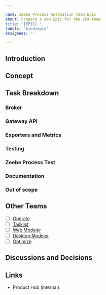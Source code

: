 ```yaml
---

name: Zeebe Process Automation team Epic
about: Prepare a new Epic for the ZPA team
title: '[EPIC] '
labels: 'kind/epic'
assignees: ''

---
```


## Introduction

<!-- Provide a short summary about the problem this Epic will solve -->

## Concept

<!-- Provide a high-level explanation of the implementation concept. For example, when a new BPMN element gets added,
explain how it is supposed to work. -->

## Task Breakdown

<!-- When splitting the Epic into smaller issues, they should be referenced here. This provides an
easy overview of all that needs to happen. It also provides a good overview of the progress on the
Epic thus far. -->

### Broker

<!-- Tasks that require changes in the Broker -->

### Gateway API

<!-- Tasks that require changes to the Gateway API. This also includes changes in the clients -->

### Exporters and Metrics

<!-- Tasks that require changes to the exporters and metrics -->

### Testing

<!-- Tasks for extending the tests. This does not include unit tests, these should be written as
part of any other task. Think about things like QA tests and the randomized property tests -->

### Zeebe Process Test

<!-- Tasks that require changes in Zeebe Process Test. Generally when you make changes in the
Gateway API, a change needs to be made in Zeebe Process Test as well. -->

### Documentation

<!-- Tasks that require writing / modifying documentation -->

### Out of scope

<!-- Tasks that have been thought about, but are out of scope for now -->

## Other Teams

<!-- The Epic might have an impact on other teams within Camunda. We should create an issue for
them, explaining the changes they will have to make. -->
- [ ] [Operate](https://github.com/camunda/operate/issues)
- [ ] [Tasklist](https://github.com/camunda/tasklist/issues)
- [ ] [Web Modeler](https://github.com/camunda/web-modeler/issues)
- [ ] [Desktop Modeler](https://github.com/camunda/camunda-modeler/issues)
- [ ] [Optimize](https://github.com/camunda/camunda-optimize/issues)

## Discussions and Decisions

<!-- A place to write down discussions and decisions that have been made. Ongoing discussions should
also be added here. This makes it transparent what is going on with this Epic. -->

## Links

<!-- Any links to resources that could provide additional context to this Epic. For example, the
Camunda 7 documentation. -->
- Product Hub (internal):

